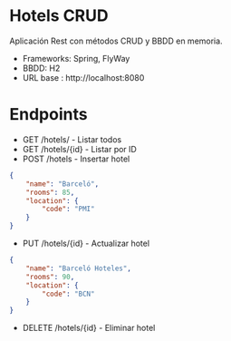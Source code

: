 # Hotels CRUD

Aplicación Rest con métodos CRUD y BBDD en memoria.

  - Frameworks: Spring, FlyWay
  - BBDD: H2
  - URL base : http://localhost:8080

# Endpoints

  - GET /hotels/ - Listar todos
  - GET /hotels/{id} - Listar por ID
  - POST /hotels - Insertar hotel
```json
{
	"name": "Barceló",
	"rooms": 85,
	"location": {
		"code": "PMI"
	}
}
```
  - PUT /hotels/{id} - Actualizar hotel
```json
{
	"name": "Barceló Hoteles",
	"rooms": 90,
	"location": {
		"code": "BCN"
	}
}
```
  - DELETE /hotels/{id} - Eliminar hotel